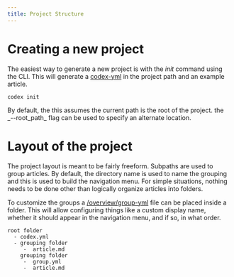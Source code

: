 ```yaml
---
title: Project Structure
---
```


# Creating a new project

The easiest way to generate a new project is with the _init_ command using 
the CLI. This will generate a [codex-yml](/overview/codex-yml) in the 
project path and an example article.

```
codex init 
```

<Alert style="info">
By default, the this assumes the current path is the root of the project.
the _--root_path_ flag can be used to specify an alternate location.
</Alert>

# Layout of the project

The project layout is meant to be fairly freeform. Subpaths are used to group
articles. By default, the directory name is used to name the grouping and this 
is used to build the navigation menu. For simple situations, nothing needs to
be done other than logically organize articles into folders.  

To customize the groups a [/overview/group-yml](group.yml) file can be placed inside a folder. This 
will allow configuring things like a custom display name, whether it should
appear in the navigation menu, and if so, in what order.

```
root folder
  - codex.yml
  - grouping folder
     -  article.md
    grouping folder
     -  group.yml
     -  article.md
```
